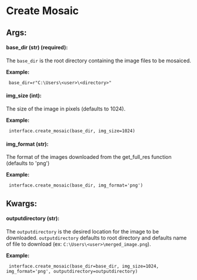 # Create Mosaic

## Args:

#### base_dir (str) (required):

  The `base_dir` is the root directory containing the image files to be mosaiced.

   **Example:**
   
     base_dir=r"C:\Users\<user>\<directory>"


#### img_size (int):

  The size of the image in pixels (defaults to 1024).

   **Example:**
   
     interface.create_mosaic(base_dir, img_size=1024)

#### img_format (str):

  The format of the images downloaded from the get_full_res function (defaults to 'png')
  
   **Example:**
   
     interface.create_mosaic(base_dir, img_format='png')


## Kwargs:

#### outputdirectory (str):

  The `outputdirectory` is the desired location for the image to be downloaded. `outputdirectory` defaults to root directory and defaults name of file to download (ex: `C:\Users\<user>\merged_image.png`).

   **Example:**
   
     interface.create_mosaic(base_dir=base_dir, img_size=1024, img_format='png', outputdirectory=outputdirectory)